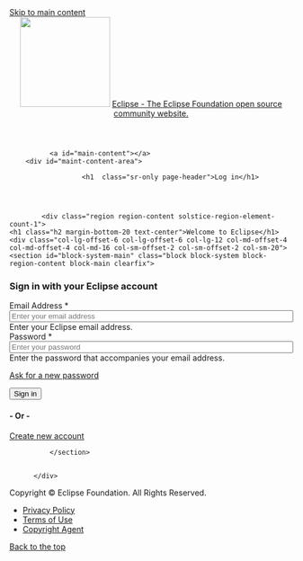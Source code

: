 <!DOCTYPE html PUBLIC "-//W3C//DTD XHTML+RDFa 1.0//EN"
  "http://www.w3.org/MarkUp/DTD/xhtml-rdfa-1.dtd">
<html lang="en" dir="ltr" prefix="og: http://ogp.me/ns# article: http://ogp.me/ns/article# book: http://ogp.me/ns/book# profile: http://ogp.me/ns/profile# video: http://ogp.me/ns/video# product: http://ogp.me/ns/product# content: http://purl.org/rss/1.0/modules/content/ dc: http://purl.org/dc/terms/ foaf: http://xmlns.com/foaf/0.1/ rdfs: http://www.w3.org/2000/01/rdf-schema# sioc: http://rdfs.org/sioc/ns# sioct: http://rdfs.org/sioc/types# skos: http://www.w3.org/2004/02/skos/core# xsd: http://www.w3.org/2001/XMLSchema#">
<head profile="http://www.w3.org/1999/xhtml/vocab">
  <meta charset="utf-8">
  <meta name="viewport" content="width=device-width, initial-scale=1.0">
  <link href="//fonts.googleapis.com/css2?family=Roboto:ital,wght@0,100;0,300;0,400;0,500;0,700;0,900;1,100;1,300;1,400;1,500;1,700;1,900&display=swap" rel="stylesheet" type="text/css">
  <meta http-equiv="Content-Type" content="text/html; charset=utf-8" />
<link rel="shortcut icon" href="https://accounts.eclipse.org/sites/all/themes/solstice/favicon.ico" type="image/vnd.microsoft.icon" />
<meta name="generator" content="Drupal 7 (https://www.drupal.org)" />
<link rel="canonical" href="https://accounts.eclipse.org/user/login" />
<link rel="shortlink" href="https://accounts.eclipse.org/user/login" />
<meta property="og:site_name" content="Eclipse - The Eclipse Foundation open source community website." />
<meta property="og:type" content="article" />
<meta property="og:url" content="https://accounts.eclipse.org/user/login" />
<meta property="og:title" content="Log in" />
<meta name="twitter:card" content="summary" />
<meta name="twitter:url" content="https://accounts.eclipse.org/user/login" />
<meta name="twitter:title" content="Log in" />
<meta itemprop="name" content="Log in" />
<meta name="dcterms.title" content="Log in" />
<meta name="dcterms.type" content="Text" />
<meta name="dcterms.format" content="text/html" />
<meta name="dcterms.identifier" content="https://accounts.eclipse.org/user/login" />
  <title>Log in | Eclipse - The Eclipse Foundation open source community website.</title>
  <link type="text/css" rel="stylesheet" href="https://accounts.eclipse.org/sites/default/files/css/css_lQaZfjVpwP_oGNqdtWCSpJT1EMqXdMiU84ekLLxQnc4.css" media="all" />
<link type="text/css" rel="stylesheet" href="https://accounts.eclipse.org/sites/default/files/css/css_zkG2T5pRW6q20eM2IbNVge6Oub5_rTk1ywWpFXibv9I.css" media="all" />
<link type="text/css" rel="stylesheet" href="https://accounts.eclipse.org/sites/default/files/css/css_jENQOQqZCRFGZK__DTefxYiXR2RUf03k1ugj3_Vg7vk.css" media="all" />
<link type="text/css" rel="stylesheet" href="//www.eclipse.org/eclipse.org-common/themes/solstice/public/stylesheets/vendor/cookieconsent/cookieconsent.min.css" media="all" />
<link type="text/css" rel="stylesheet" href="https://accounts.eclipse.org/sites/default/files/css/css_AL6jcaF9TDNIXjNQB9jGsgL_e06Vn3uDp--G95BKHfA.css" media="all" />
<link type="text/css" rel="stylesheet" href="https://accounts.eclipse.org/sites/default/files/css/css_jumHDtMtqwSZc1Gl2J3Hubwrr2CrLIdAx57Sow5tlrw.css" media="screen" />
  <script src="https://accounts.eclipse.org/sites/default/files/js/js_bu9AdsQjsz_6Nfl6xjluK8orG6hwD03RvL6J-M-3f00.js"></script>
<script src="https://accounts.eclipse.org/sites/default/files/js/js__RLT4dZVyHjWeb0BjcozDX9y9EHfZf6b8wS_bg87Zl8.js"></script>
<script src="https://accounts.eclipse.org/sites/default/files/js/js_qKauAm74gEbJUEp9NjaX-9jTBVLLB3WtN_rRw9tOh54.js"></script>
<script src="//www.eclipse.org/eclipse.org-common/themes/solstice/public/javascript/vendor/cookieconsent/default.min.js"></script>
<script src="https://accounts.eclipse.org/sites/default/files/js/js_F3wQuQme4mU1isXlgx79Qxpz5hzcotKCwMHkCM8x9CU.js"></script>
<script>jQuery.extend(Drupal.settings, {"basePath":"\/","pathPrefix":"","ajaxPageState":{"theme":"solstice","theme_token":"a0Dszwe7dJ1dnGgT8fqmx0KOS5_iX5ZdrEE73qoCinM","js":{"public:\/\/google_tag\/google_tag.script.js":1,"sites\/all\/modules\/contrib\/jquery_update\/replace\/jquery\/1.9\/jquery.min.js":1,"misc\/jquery-extend-3.4.0.js":1,"misc\/jquery-html-prefilter-3.5.0-backport.js":1,"misc\/jquery.once.js":1,"misc\/drupal.js":1,"sites\/all\/libraries\/jquery-eclipsefdn-api\/dist\/jquery.eclipsefdn-igc.min.js":1,"\/\/www.eclipse.org\/eclipse.org-common\/themes\/solstice\/public\/javascript\/vendor\/cookieconsent\/default.min.js":1,"sites\/all\/themes\/solstice\/public\/js\/main.js":1},"css":{"modules\/system\/system.base.css":1,"sites\/all\/modules\/contrib\/date\/date_api\/date.css":1,"modules\/field\/theme\/field.css":1,"modules\/node\/node.css":1,"sites\/all\/modules\/contrib\/views\/css\/views.css":1,"sites\/all\/modules\/contrib\/ckeditor\/css\/ckeditor.css":1,"sites\/all\/modules\/contrib\/ctools\/css\/ctools.css":1,"\/\/www.eclipse.org\/eclipse.org-common\/themes\/solstice\/public\/stylesheets\/vendor\/cookieconsent\/cookieconsent.min.css":1,"sites\/all\/libraries\/fontawesome\/css\/font-awesome.css":1,"sites\/all\/themes\/solstice\/public\/css\/quicksilver.css":1}},"eclipseApiUrl":"https:\/\/api.eclipse.org","marketplaceUrl":"https:\/\/marketplace.eclipse.org","eclipseAccountsUrl":"https:\/\/accounts.eclipse.org","urlIsAjaxTrusted":{"\/user\/login":true},"bootstrap":{"anchorsFix":"0","anchorsSmoothScrolling":"0","formHasError":0,"popoverEnabled":0,"popoverOptions":{"animation":1,"html":0,"placement":"right","selector":"","trigger":"click","triggerAutoclose":1,"title":"","content":"","delay":0,"container":"body"},"tooltipEnabled":0,"tooltipOptions":{"animation":1,"html":0,"placement":"auto left","selector":"","trigger":"hover focus","delay":0,"container":"body"}}});</script>
</head>
<body class="html not-front not-logged-in no-sidebars page-user page-user-login solstice-footer-min" >
  <noscript aria-hidden="true"><iframe src="https://www.googletagmanager.com/ns.html?id=GTM-5WLCZXC" height="0" width="0" style="display:none;visibility:hidden" title="Google Tag Manager">Google Tag Manager</iframe></noscript>  <a class="sr-only" href="#content">Skip to main content</a>
<header id="header-wrapper" role="banner" class="header-wrapper header-padding">
    <div class="container">
    <div id="header-row" class="row">
      <div id="header_left" class="col-xs-offset-6 col-xs-12 col-sm-offset-8 col-sm-8 col-md-offset-9 col-md-6">
                  <a href="https://www.eclipse.org/"><img class="center-block img-responsive" width="160" typeof="foaf:Image" src="https://accounts.eclipse.org/sites/all/themes/solstice/logo.svg" alt="" title="Eclipse - The Eclipse Foundation open source community website." /></a>        
                  <a class="name navbar-brand element-invisible" href="/" title="Home">Eclipse - The Eclipse Foundation open source community website.</a>
              </div>
                </div>
  </div>
</header>




<main role="main">
  
  <div id="main-page-content" class="margin-top-20 container">
    <header role="banner" id="page-header">
                </header>

  <!-- /#page-header -->
  <div id="main-content-row" class="row">
    <section id="main-content" role="complementary" class="col-xs-24">
                  
      
      
              <a id="main-content"></a>
        <div id="maint-content-area">
          
                      <h1  class="sr-only page-header">Log in</h1>
                          
                                
          
          
            <div class="region region-content solstice-region-element-count-1">
    <h1 class="h2 margin-bottom-20 text-center">Welcome to Eclipse</h1><div class="col-lg-offset-6 col-lg-offset-6 col-lg-12 col-md-offset-4 col-md-offset-4 col-md-16 col-sm-offset-2 col-sm-offset-2 col-sm-20"><section id="block-system-main" class="block block-system block-region-content block-main clearfix">

      
  <div class="block-content">
    <form class="hide-description hide-label solstice-form-box-wrapper" action="/user/login" method="post" id="user-login" accept-charset="UTF-8"><div><h3 class="h4">Sign in with your Eclipse account</h3><div class="form-item form-item-name form-type-textfield form-group"> <label class="control-label" for="edit-name">Email Address <span class="form-required" title="This field is required.">*</span></label>
<input placeholder="Enter your email address" tabindex="1" class="form-control form-text required" type="text" id="edit-name" name="name" value="" size="60" maxlength="60" /><div class="help-block">Enter your Eclipse email address.</div></div><div class="form-item form-item-pass form-type-password form-group"> <label class="control-label" for="edit-pass">Password <span class="form-required" title="This field is required.">*</span></label>
<input placeholder="Enter your password" tabindex="2" class="form-control form-text required" type="password" id="edit-pass" name="pass" size="60" maxlength="128" /><div class="help-block">Enter the password that accompanies your email address.</div></div><input type="hidden" name="form_build_id" value="form-6TuqG0E7d36NvbvI5TT3gvAboZRRSLjcsOpqAFnsVYE" />
<input type="hidden" name="form_id" value="user_login" />
<p class="margin-bottom-20"><a href="/user/password?destination=user/login" tabindex="4">Ask for a new password</a></p>
<div class="form-actions form-wrapper form-group" id="edit-actions"><button class="btn-primary btn-full-width btn form-submit" tabindex="3" type="submit" id="edit-submit" name="op" value="Sign in">Sign in</button>
</div></div></form>  </div>

</section> <!-- /.block -->
</div><div class="col-xs-24 text-center"><h4>- Or -</h4>
<a href="/user/register?destination=user/login" tabindex="5">Create new account</a></div>  </div>
                  </div>

        
              </section>

      
          </div>
  </div>

  </main>

  <footer role="contentinfo" id="solstice-footer-min" class="footer-min">
  <div class="container">
    <div class="row">
     <div class="col-sm-13">
       <p>Copyright &copy; Eclipse Foundation. All Rights Reserved.</p>
     </div>
     <div class="col-sm-11">
       <ul class="list-inline" id="footer-legal-links">
         <li><a href="http://www.eclipse.org/legal/privacy.php">Privacy Policy</a></li>
         <li><a href="http://www.eclipse.org/legal/termsofuse.php">Terms of Use</a></li>
         <li><a href="http://www.eclipse.org/legal/copyright.php">Copyright Agent</a></li>
       </ul>
     </div>
     <a href="#" class="scrollup">Back to the top</a>
    </div>
  </div>
</footer>
  </body>
</html>
